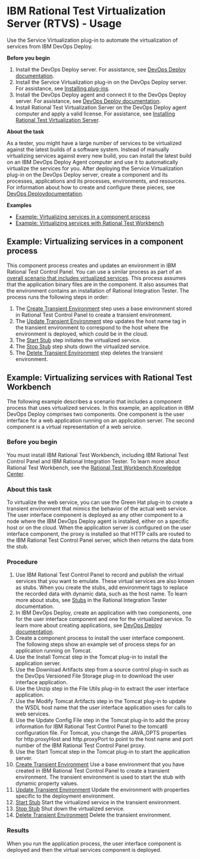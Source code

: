
# IBM Rational Test Virtualization Server (RTVS) - Usage

Use the Service Virtualization plug-in to automate the virtualization of services from IBM DevOps Deploy.

**Before you begin**

1. Install the DevOps Deploy server. For assistance, see [DevOps Deploy documentation](http://www.ibm.com/support/knowledgecenter/SS4GSP/ucd_welcome.html).
2. Install the Service Virtualization plug-in on the DevOps Deploy server. For assistance, see  [Installing plug-ins](https://community.ibm.com/community/user/wasdevops/blogs/laurel-dickson-bull1/2022/06/13/install-plugins).
3. Install the DevOps Deploy agent and connect it to the DevOps Deploy server. For assistance, see [DevOps Deploy documentation](http://www.ibm.com/support/knowledgecenter/SS4GSP/ucd_welcome.html).
4. Install Rational Test Virtualization Server on the DevOps Deploy agent computer and apply a valid license. For assistance, see [Installing Rational Test Virtualization Server](http://www-01.ibm.com/support/knowledgecenter/SSBLQQ_8.7.0/com.ibm.rational.rtvs.ref.doc/topics/c_inst_rtvs_overview.html).

**About the task**


As a tester, you might have a large number of services to be virtualized against the latest builds of a software system. Instead of manually virtualizing services against every new build, you can install the latest build on an IBM DevOps Deploy Agent computer and use it to automatically virtualize the services for you. After deploying the Service Virtualization plug-in on the DevOps Deploy server, create a component and its processes, applications and its processes, environments, and resources. For information about how to create and configure these pieces, see [DevOps Deploydocumentation](http://www.ibm.com/support/knowledgecenter/SS4GSP/ucd_welcome.html).

**Examples**

+ [Example: Virtualizing services in a component process](#component_process)
+ [Example: Virtualizing services with Rational Test Workbench](#RTW)

## Example: Virtualizing services in a component process

This component process creates and updates an environment in IBM Rational Test Control Panel. You can use a similar process as part of an [overall scenario that includes virtualized services](#RTW). This process assumes that the application binary files are in the component. It also assumes that the environment contains an installation of Rational Integration Tester. The process runs the following steps in order:

1. The [Create Transient Environment](steps.md#create_transient_environment) step uses a base environment stored in Rational Test Control Panel to create a transient environment.
2. The [Update Transient Environment](steps.md#update_transient_environment) step updates the host name tag in the transient environment to correspond to the host where the environment is deployed, which could be in the cloud.
3. The [Start Stub](steps.md#start_stub) step initiates the virtualized service.
4. The [Stop Stub](steps.md#stop_stub) step shuts down the virtualized service.
5. The [Delete Transient Environment](steps.md#delete_transient_environment) step deletes the transient environment.

## Example: Virtualizing services with Rational Test Workbench

The following example describes a scenario that includes a component process that uses virtualized services. In this example, an application in IBM DevOps Deploy comprises two components. One component is the user interface for a web application running on an application server. The second component is a virtual representation of a web service.

### Before you begin

You must install IBM Rational Test Workbench, including IBM Rational Test Control Panel and IBM Rational Integration Tester. To learn more about Rational Test Workbench, see the [Rational Test Workbench Knowledge Center](http://www.ibm.com/support/knowledgecenter/SSBLQQ/welcome).

### About this task

To virtualize the web service, you can use the Green Hat plug-in to create a transient environment that mimics the behavior of the actual web service. The user interface component is deployed as any other component to a node where the IBM DevOps Deploy agent is installed, either on a specific host or on the cloud. When the application server is configured on the user interface component, the proxy is installed so that HTTP calls are routed to the IBM Rational Test Control Panel server, which then returns the data from the stub.

### Procedure

1. Use IBM Rational Test Control Panel to record and publish the virtual services that you want to emulate. These virtual services are also known as stubs. When you create the stubs, add environment tags to replace the recorded data with dynamic data, such as the host name. To learn more about stubs, see [Stubs](http://www.ibm.com/support/knowledgecenter/SSBLQQ_8.7.0/com.ibm.rational.rtvs.ref.doc/topics/c_virtualization_overview.html) in the Rational Integration Tester documentation.
2. In IBM DevOps Deploy, create an application with two components, one for the user interface component and one for the virtualized service. To learn more about creating applications, see [DevOps Deploy documentation](http://www.ibm.com/support/knowledgecenter/SS4GSP/ucd_welcome.html).
3. Create a component process to install the user interface component. The following steps show an example set of process steps for an application running on Tomcat.
1. Use the Install Tomcat step in the Tomcat plug-in to install the application server.
2. Use the Download Artifacts step from a source control plug-in such as the DevOps Versioned File Storage plug-in to download the user interface application.
3. Use the Unzip step in the File Utils plug-in to extract the user interface application.
4. Use the Modify Tomcat Artifacts step in the Tomcat plug-in to update the WSDL host name that the user interface application uses for calls to web services.
5. Use the Update Config File step in the Tomcat plug-in to add the proxy information for IBM Rational Test Control Panel to the tomcat6 configuration file. For Tomcat, you change the JAVA\_OPTS properties for http.proxyHost and http.proxyPort to point to the host name and port number of the IBM Rational Test Control Panel proxy.
6. Use the Start Tomcat step in the Tomcat plug-in to start the application server.
1. [Create Transient Environment](steps.md#create_transient_environment) Use a base environment that you have created in IBM Rational Test Control Panel to create a transient environment. The transient environment is used to start the stub with dynamic property values.
2. [Update Transient Environment](steps.md#update_transient_environment) Update the environment with properties specific to the deployment environment.
3. [Start Stub](steps.md#start_stub) Start the virtualized service in the transient environment.
4. [Stop Stub](steps.md#stop_stub) Shut down the virtualized service.
5. [Delete Transient Environment](steps.md#delete_transient_environment) Delete the transient environment.

### Results

When you run the application process, the user interface component is deployed and then the virtual services component is deployed.

